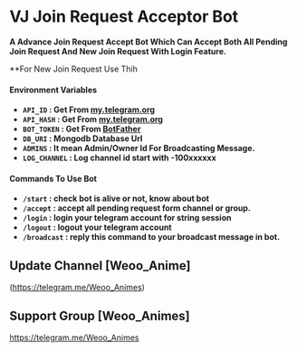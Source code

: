 # VJ Join Request Acceptor Bot

**A Advance Join Request Accept Bot Which Can Accept Both All Pending Join Request And New Join Request With Login Feature.**

**For New Join Request Use Thih

#### Environment Variables

- <b>`API_ID` : Get From [my.telegram.org](https://my.telegram.org)
- `API_HASH` : Get From [my.telegram.org](https://my.telegram.org)
- `BOT_TOKEN` : Get From [BotFather](https://telegram.me/BotFather)
- `DB_URI` : Mongodb Database Url 
- `ADMINS` : It mean Admin/Owner Id For Broadcasting Message.
- `LOG_CHANNEL` : Log channel id start with -100xxxxxx</b>

#### Commands To Use Bot
- <b>`/start` : check bot is alive or not, know about bot
- `/accept` : accept all pending request form channel or group.
- `/login` : login your telegram account for string session
- `/logout` : logout your telegram account 
- `/broadcast` : reply this command to your broadcast message in bot.</b>

## Update Channel [Weoo_Anime]
(https://telegram.me/Weoo_Animes)
## Support Group [Weoo_Animes]
https://telegram.me/Weoo_Animes

